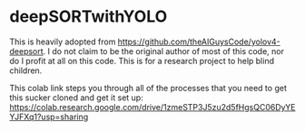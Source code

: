 # deepSORTwithYOLO

This is heavily adopted from https://github.com/theAIGuysCode/yolov4-deepsort. I do not claim to be the original author of most of this code, nor do I profit at all on this code. This is for a research project to help blind children. 

This colab link steps you through all of the processes that you need to get this sucker cloned and get it set up: 
https://colab.research.google.com/drive/1zmeSTP3J5zu2d5fHgsQC06DyYEYJFXq1?usp=sharing 
